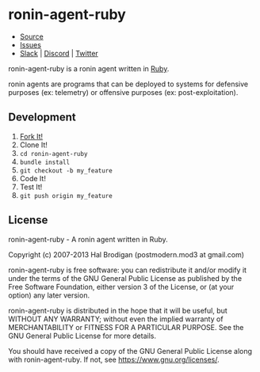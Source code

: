 # ronin-agent-ruby

* [Source](https://github.com/ronin-rb/ronin-agent-ruby)
* [Issues](https://github.com/ronin-rb/ronin-agent-ruby/issues)
* [Slack](https://ronin-rb.slack.com) |
  [Discord](https://discord.gg/6WAb3PsVX9) |
  [Twitter](https://twitter.com/ronin_rb)

ronin-agent-ruby is a ronin agent written in [Ruby].

ronin agents are programs that can be deployed to systems for defensive purposes
(ex: telemetry) or offensive purposes (ex: post-exploitation).

## Development

1. [Fork It!](https://github.com/ronin-rb/ronin-agent-ruby/fork)
2. Clone It!
3. `cd ronin-agent-ruby`
4. `bundle install`
5. `git checkout -b my_feature`
6. Code It!
7. Test It!
8. `git push origin my_feature`

## License

ronin-agent-ruby - A ronin agent written in Ruby.

Copyright (c) 2007-2013 Hal Brodigan (postmodern.mod3 at gmail.com)

ronin-agent-ruby is free software: you can redistribute it and/or modify
it under the terms of the GNU General Public License as published by
the Free Software Foundation, either version 3 of the License, or
(at your option) any later version.

ronin-agent-ruby is distributed in the hope that it will be useful,
but WITHOUT ANY WARRANTY; without even the implied warranty of
MERCHANTABILITY or FITNESS FOR A PARTICULAR PURPOSE.  See the
GNU General Public License for more details.

You should have received a copy of the GNU General Public License
along with ronin-agent-ruby.  If not, see <https://www.gnu.org/licenses/>.

[Ruby]: https://www.ruby-lang.org/

